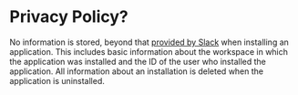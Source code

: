 # Privacy Policy?

No information is stored, beyond that [provided by Slack](https://github.com/slackapi/node-slack-sdk/blob/f29c3b7ec05412a8b8712a1d180f4d6cbd38039e/packages/oauth/src/index.ts#L645-L709) when installing an application. This includes basic information about the workspace in which the application was installed and the ID of the user who installed the application. All information about an installation is deleted when the application is uninstalled.
